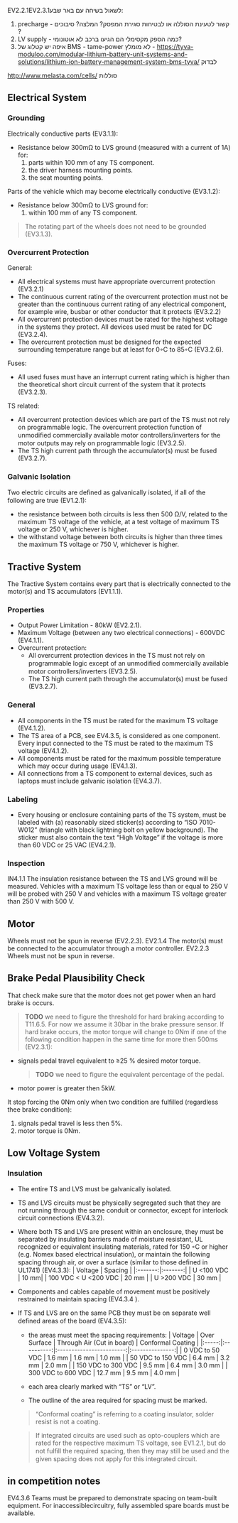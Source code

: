EV2.2.1EV2.3.1לשאול בשיחה עם באר שבע:
1. precharge - קשור לטעינת הסוללה או לבטיחות סגירת המפסק? המלצה? סיבוכים ?
2. LV supply - כמה הספק מקסימלי הם הגיעו ברכב לא אוטונומי? 
3. איפה יש קטלוג של BMS - tame-power לא מומלץ - https://tyva-moduloo.com/modular-lithium-battery-unit-systems-and-solutions/lithium-ion-battery-management-system-bms-tyva/ לבדוק

http://www.melasta.com/cells/ סוללות

## Electrical System
### Grounding
Electrically conductive parts (EV3.1.1):
- Resistance below 300mΩ to LVS ground (measured with a current of 1A) for:
    1. parts within 100 mm of any TS component.
    2. the driver harness mounting points.
    3. the seat mounting points.

Parts of the vehicle which may become electrically conductive (EV3.1.2):
- Resistance below 300mΩ to LVS ground for:
    1. within 100 mm of any TS component.
>  The rotating part of the wheels does not need to be grounded (EV3.1.3).

### Overcurrent Protection
General:
- All electrical systems must have appropriate overcurrent protection (EV3.2.1)
- The continuous current rating of the overcurrent protection must not be greater than the
continuous current rating of any electrical component, for example wire, busbar or other
conductor that it protects (EV3.2.2)
- All overcurrent protection devices must be rated for the highest voltage in the systems they
protect. All devices used must be rated for DC (EV3.2.4).
- The overcurrent protection must be designed for the expected surrounding temperature range
but at least for 0◦C to 85◦C (EV3.2.6).

Fuses:
- All used fuses must have an interrupt current rating which is higher than the theoretical short
circuit current of the system that it protects (EV3.2.3).

TS related:
- All overcurrent protection devices which are part of the TS must not rely on programmable
logic. The overcurrent protection function of unmodiﬁed commercially available motor
controllers/inverters for the motor outputs may rely on programmable logic (EV3.2.5).
- The TS high current path through the accumulator(s) must be fused (EV3.2.7).

### Galvanic Isolation
Two electric circuits are deﬁned as galvanically isolated, if all of the
following are true (EV1.2.1):
- the resistance between both circuits is less then 500 Ω/V, related to the maximum TS voltage
of the vehicle, at a test voltage of maximum TS voltage or 250 V, whichever is higher.
- the withstand voltage between both circuits is higher than three times the maximum
TS voltage or 750 V, whichever is higher.

## Tractive System
The Tractive System contains every part that is electrically connected to the motor(s) and TS
accumulators (EV1.1.1).

### Properties
- Output Power Limitation - 80kW (EV2.2.1).
- Maximum Voltage (between any two electrical connections) - 600VDC (EV4.1.1).
- Overcurrent protection:
    - All overcurrent protection devices in the TS must not rely on programmable logic except of an unmodiﬁed commercially available motor controllers/inverters (EV3.2.5).
    - The TS high current path through the accumulator(s) must be fused (EV3.2.7).

### General
- All components in the TS must be rated for the maximum TS voltage (EV4.1.2).
- The TS area of a PCB, see EV4.3.5, is considered as one component. Every input connected to the TS must be rated to the maximum TS voltage (EV4.1.2).
- All components must be rated for the maximum possible temperature which may occur
during usage (EV4.1.3).
- All connections from a TS component to external devices, such as laptops must include galvanic isolation (EV4.3.7).

### Labeling
- Every housing or enclosure containing parts of the TS system, must be labeled with (a)
reasonably sized sticker(s) according to “ISO 7010-W012” (triangle with black lightning
bolt on yellow background). The sticker must also contain the text “High Voltage” if the
voltage is more than 60 VDC or 25 VAC (EV4.2.1).


### Inspection
IN4.1.1 The insulation resistance between the TS and LVS ground will be measured. Vehicles with
a maximum TS voltage less than or equal to 250 V will be probed with 250 V and vehicles
with a maximum TS voltage greater than 250 V with 500 V.

## Motor
Wheels must not be spun in reverse (EV2.2.3).
EV2.1.4 The motor(s) must be connected to the accumulator through a motor controller.
EV2.2.3 Wheels must not be spun in reverse.


## Brake Pedal Plausibility Check
That check make sure that the motor does not get power when an hard brake is occurs. 
> **TODO** we need to figure the threshold for hard braking according to T11.6.5. For now we assume it 30bar in the brake pressure sensor.
If hard brake occurs, the motor torque will change to 0Nm if one of the following condition happen in the same time for more then 500ms (EV2.3.1):
- signals pedal travel equivalent to ≥25 % desired motor torque.
    > **TODO** we need to figure the equivalent percentage of the pedal. 
- motor power is greater then 5kW.

It stop forcing the 0Nm only when two condition are fulfilled (regardless thee brake condition): 
1. signals pedal travel is less then 5%.
2. motor torque is 0Nm.   


## Low Voltage System

### Insulation
- The entire TS and LVS must be galvanically isolated.
- TS and LVS circuits must be physically segregated such that they are not running through the same conduit or connector, except for interlock circuit connections (EV4.3.2).
- Where both TS and LVS are present within an enclosure, they must be separated by insulating
barriers made of moisture resistant, UL recognized or equivalent insulating materials, rated
for 150 ◦C or higher (e.g. Nomex based electrical insulation), or maintain the following
spacing through air, or over a surface (similar to those deﬁned in UL1741) (EV4.3.3):
    | Voltage | Spacing |
    |:-------:|:-------:|
    | U <100 VDC | 10 mm|
    | 100 VDC < U <200 VDC | 20 mm |
    | U >200 VDC | 30 mm |
- Components and cables capable of movement must be positively restrained to maintain
spacing (EV4.3.4 ).
- If TS and LVS are on the same PCB they must be on separate well deﬁned areas of the board (EV4.3.5):
    - the areas must meet the spacing requirements:
        | Voltage | Over Surface | Through Air (Cut in board) | Conformal Coating |
        |:-----:|:----------:|:------------------------:|:---------------:|
        | 0 VDC to 50 VDC | 1.6 mm | 1.6 mm | 1.0 mm |
        | 50 VDC to 150 VDC | 6.4 mm | 3.2 mm | 2.0 mm |
        | 150 VDC to 300 VDC | 9.5 mm | 6.4 mm | 3.0 mm |
        | 300 VDC to 600 VDC | 12.7 mm | 9.5 mm | 4.0 mm |

    - each area clearly marked with “TS” or “LV”. 
    - The outline of the area required for spacing must be marked.
    > “Conformal coating” is referring to a coating insulator, solder resist is not a coating.

    > If integrated circuits are used such as opto-couplers which are rated for the respective maximum TS voltage, see EV1.2.1, but do not fulﬁll the required spacing, then they may still be used and the given spacing does not apply for this integrated circuit.


## in competition notes
EV4.3.6 Teams must be prepared to demonstrate spacing on team-built equipment. For inaccessiblecircuitry, fully assembled spare boards must be available.